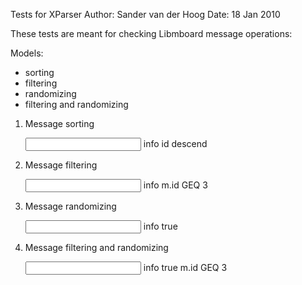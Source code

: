 Tests for XParser
Author: Sander van der Hoog
Date: 18 Jan 2010

These tests are meant for checking Libmboard message operations:

Models:
- sorting
- filtering
- randomizing
- filtering and randomizing

1. Message sorting

      <input>
       <messageName>info</messageName>
       <sort>
        <key>id</key>
        <order>descend</order>
       </sort>
      </input>

2. Message filtering

      <input>
       <messageName>info</messageName>
       <filter>
       <lhs>
       <value>m.id</value>
       </lhs>
       <op>GEQ</op>
       <rhs>
       <value>3</value>
       </rhs>
       </filter>
      </input>


3. Message randomizing

      <input>
       <messageName>info</messageName>
       <random>true</random>
      </input>

4. Message filtering and randomizing

      <input>
       <messageName>info</messageName>
       <random>true</random>
       <filter>
       <lhs>
       <value>m.id</value>
       </lhs>
       <op>GEQ</op>
       <rhs>
       <value>3</value>
       </rhs>
       </filter>
      </input>
